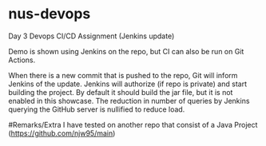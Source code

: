 # nus-devops
Day 3 Devops CI/CD Assignment (Jenkins update)

Demo is shown using Jenkins on the repo, but CI can also be run on Git Actions.

When there is a new commit that is pushed to the repo, Git will inform Jenkins of the update. Jenkins will authorize (if repo is private) and start building the project. By default it should build the jar file, but it is not enabled in this showcase. The reduction in number of queries by Jenkins querying the GitHub server is nullified to reduce load.


#Remarks/Extra
I have tested on another repo that consist of a Java Project (https://github.com/njw95/main)
